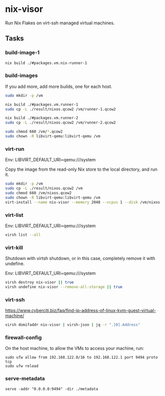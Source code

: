 # nix-visor

Run Nix Flakes on virt-ssh managed virtual machines.

## Tasks

### build-image-1

```bash
nix build ./#packages.vm.nix-runner-1
```

### build-images

If you add more, add more builds, one for each host.

```bash
sudo mkdir -p /vm

nix build ./#packages.vm.runner-1
sudo cp -L ./result/nixos.qcow2 /vm/runner-1.qcow2

nix build ./#packages.vm.runner-2
sudo cp -L ./result/nixos.qcow2 /vm/runner-2.qcow2

sudo chmod 660 /vm/*.qcow2
sudo chown -R libvirt-qemu:libvirt-qemu /vm
```

### virt-run

Env: LIBVIRT_DEFAULT_URI=qemu:///system

Copy the image from the read-only Nix store to the local directory, and run it.

```bash
sudo mkdir -p /vm
sudo cp -L ./result/nixos.qcow2 /vm
sudo chmod 660 /vm/nixos.qcow2
sudo chown -R libvirt-qemu:libvirt-qemu /vm
virt-install --name nix-visor --memory 2048 --vcpus 1 --disk /vm/nixos.qcow2,bus=sata --import --os-variant nixos-unknown --network default --noautoconsole
```

### virt-list

Env: LIBVIRT_DEFAULT_URI=qemu:///system

```bash
virsh list --all
```

### virt-kill

Shutdown with virtsh shutdown, or in this case, completely remove it with undefine.

Env: LIBVIRT_DEFAULT_URI=qemu:///system

```bash
virsh destroy nix-visor || true
virsh undefine nix-visor --remove-all-storage || true
```

### virt-ssh

https://www.cyberciti.biz/faq/find-ip-address-of-linux-kvm-guest-virtual-machine/

```bash
virsh domifaddr nix-visor | virsh-json | jq -r ".[0].Address"
```

### firewall-config

On the host machine, to allow the VMs to access your machine, run:

```
sudo ufw allow from 192.168.122.0/16 to 192.168.122.1 port 9494 proto tcp
sudo ufw reload
```

### serve-metadata

```
serve -addr "0.0.0.0:9494" -dir ./metadata
```
